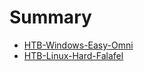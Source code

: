 # Summary

- [HTB-Windows-Easy-Omni](./HTB-Windows-Easy-Omni.md)
- [HTB-Linux-Hard-Falafel](./HTB-Linux-Hard-Falafel.md)
